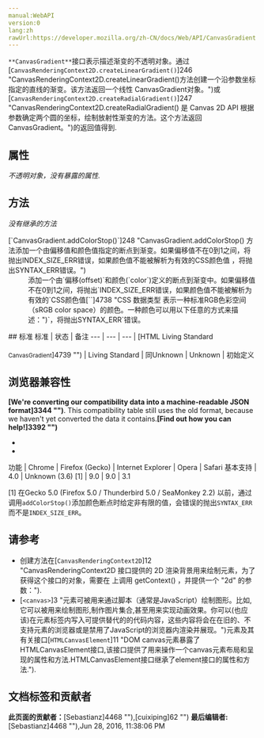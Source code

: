 ```yaml
---
manual:WebAPI
version:0
lang:zh
rawUrl:https://developer.mozilla.org/zh-CN/docs/Web/API/CanvasGradient
---
```






`**CanvasGradient**`接口表示描述渐变的不透明对象。通过[`CanvasRenderingContext2D.createLinearGradient()`]246 "CanvasRenderingContext2D.createLinearGradient()方法创建一个沿参数坐标指定的直线的渐变。该方法返回一个线性 CanvasGradient对象。")或[`CanvasRenderingContext2D.createRadialGradient()`]247 "CanvasRenderingContext2D.createRadialGradient() 是 Canvas 2D API 根据参数确定两个圆的坐标，绘制放射性渐变的方法。这个方法返回 CanvasGradient。")的返回值得到.


## 属性<a name="属性"></a>


<em>不透明对象，没有暴露的属性.</em>


## 方法<a name="方法"></a>


<em>没有继承的方法</em>

<dl><dt>[`CanvasGradient.addColorStop()`]248 "CanvasGradient.addColorStop() 方法添加一个由偏移值和颜色值指定的断点到渐变。如果偏移值不在0到1之间，将抛出INDEX_SIZE_ERR错误，如果颜色值不能被解析为有效的CSS颜色值 <color>，将抛出SYNTAX_ERR错误。")</dt><dd>添加一个由`偏移(offset)`和颜色(`color`)定义的断点到渐变中。如果偏移值不在0到1之间，将抛出`INDEX_SIZE_ERR错误，如果颜色值不能被解析为有效的`CSS颜色值[`<color>`]4738 "CSS 数据类型 <color> 表示一种标准RGB色彩空间（sRGB color space）的颜色。一种颜色可以用以下任意的方式来描述：")`，将抛出SYNTAX_ERR`错误。</dd></dl>
## 标准<a name="Specifications"></a>
标准 | 状态 | 备注 
 ---  |  ---  |  ---  | 
[HTML Living Standard<br></br><small>CanvasGradient</small>]4739 "") | Living Standard | 同Unknown 
 | Unknown | 初始定义 


## 浏览器兼容性<a name="浏览器兼容性"></a>


**[We&#39;re converting our compatibility data into a machine-readable JSON format]3344 "")**. This compatibility table still uses the old format, because we haven&#39;t yet converted the data it contains.**[Find out how you can help!]3392 "")**


* 
* 
功能 | Chrome | Firefox (Gecko) | Internet Explorer | Opera | Safari 
基本支持 | 4.0 | Unknown (3.6) [1] | 9.0 | 9.0 | 3.1 






[1] 在Gecko 5.0 (Firefox 5.0 / Thunderbird 5.0 / SeaMonkey 2.2) 以前，通过调用`addColorStop()`添加颜色断点时给定非有限的值，会错误的抛出`SYNTAX_ERR`而不是`INDEX_SIZE_ERR`。


## 请参考<a name="请参考"></a>

* 创建方法在[`CanvasRenderingContext2D`]12 "CanvasRenderingContext2D 接口提供的 2D 渲染背景用来绘制<canvas>元素，为了获得这个接口的对象，需要在 <canvas> 上调用 getContext() ，并提供一个 "2d" 的参数：").
* [`<canvas>`]3 "<canvas>元素可被用来通过脚本（通常是JavaScript）绘制图形。比如,它可以被用来绘制图形,制作图片集合,甚至用来实现动画效果。你可以(也应该)在元素标签内写入可提供替代的的代码内容，这些内容将会在在旧的、不支持<canvas>元素的浏览器或是禁用了JavaScript的浏览器内渲染并展现。")元素及其有关接口[`HTMLCanvasElement`]11 "DOM canvas元素暴露了HTMLCanvasElement接口,该接口提供了用来操作一个canvas元素布局和呈现的属性和方法.HTMLCanvasElement接口继承了element接口的属性和方法.").



## 文档标签和贡献者
**此页面的贡献者：**[Sebastianz]4468 ""),[cuixiping]62 "")
**最后编辑者:**[Sebastianz]4468 ""),<time>Jun 28, 2016, 11:38:06 PM</time>


